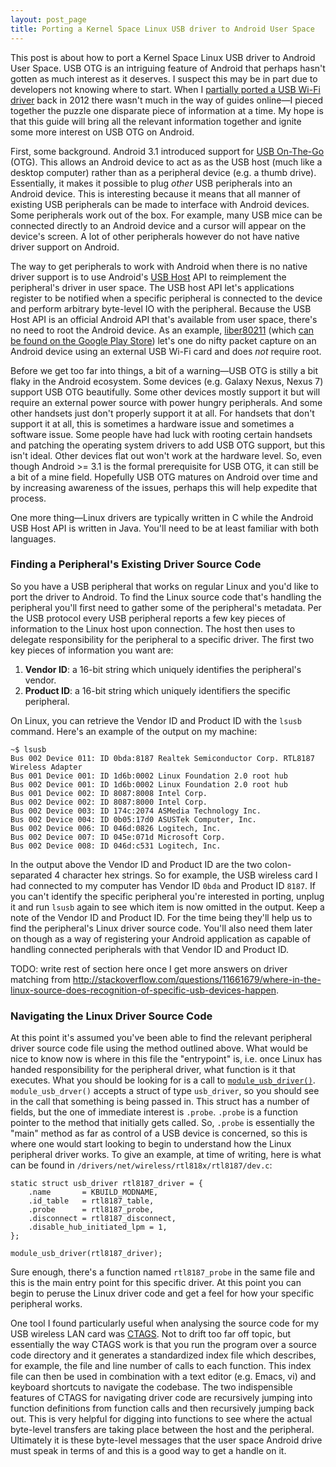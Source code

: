 ```yaml
---
layout: post_page
title: Porting a Kernel Space Linux USB driver to Android User Space
---
```


This post is about how to port a Kernel Space Linux USB driver to
Android User Space.  USB OTG is an intriguing feature of Android that
perhaps hasn't gotten as much interest as it deserves.  I suspect this
may be in part due to developers not knowing where to start.  When I
[partially ported a USB Wi-Fi
driver](https://github.com/brycethomas/liber80211) back in 2012 there
wasn't much in the way of guides online&mdash;I pieced together the
puzzle one disparate piece of information at a time.  My hope is that
this guide will bring all the relevant information together and ignite
some more interest on USB OTG on Android.

First, some background.  Android 3.1 introduced support for [USB
On-The-Go](http://en.wikipedia.org/wiki/USB_On-The-Go) (OTG).  This
allows an Android device to act as as the USB host (much like a
desktop computer) rather than as a peripheral device (e.g. a thumb
drive).  Essentially, it makes it possible to plug *other* USB
peripherals into an Android device.  This is interesting because it
means that all manner of existing USB peripherals can be made to
interface with Android devices.  Some peripherals work out of the box.
For example, many USB mice can be connected directly to an Android
device and a cursor will appear on the device's screen.  A lot of
other peripherals however do not have native driver support on
Android.  

The way to get peripherals to work with Android when there is no
native driver support is to use Android's [USB
Host](http://developer.android.com/guide/topics/connectivity/usb/host.html)
API to reimplement the peripheral's driver in user space.  The USB
host API let's applications register to be notified when a specific
peripheral is connected to the device and perform arbitrary byte-level
IO with the peripheral.  Because the USB Host API is an official
Android API that's available from user space, there's no need to root
the Android device.  As an example,
[liber80211](https://github.com/brycethomas/liber80211) (which [can be
found on the Google Play
Store](https://play.google.com/store/apps/details?id=com.brycestrosoft.liber80211))
let's one do nifty packet capture on an Android device using an
external USB Wi-Fi card and does *not* require root.

Before we get too far into things, a bit of a warning&mdash;USB OTG is
stilly a bit flaky in the Android ecosystem.  Some devices
(e.g. Galaxy Nexus, Nexus 7) support USB OTG beautifully.  Some other
devices mostly support it but will require an external power source
with power hungry peripherals.  And some other handsets just don't
properly support it at all.  For handsets that don't support it at
all, this is sometimes a hardware issue and sometimes a software
issue.  Some people have had luck with rooting certain handsets and
patching the operating system drivers to add USB OTG support, but this
isn't ideal.  Other devices flat out won't work at the hardware level.
So, even though Android >= 3.1 is the formal prerequisite for USB OTG,
it can still be a bit of a mine field.  Hopefully USB OTG matures on
Android over time and by increasing awareness of the issues, perhaps
this will help expedite that process.

One more thing&mdash;Linux drivers are typically written in C while
the Android USB Host API is written in Java.  You'll need to be at
least familiar with both languages.

### Finding a Peripheral's Existing Driver Source Code

So you have a USB peripheral that works on regular Linux and you'd
like to port the driver to Android.  To find the Linux source code
that's handling the peripheral you'll first need to gather some of the
peripheral's metadata.  Per the USB protocol every USB peripheral
reports a few key pieces of information to the Linux host upon
connection.  The host then uses to delegate responsibility for the
peripheral to a specific driver.  The first two key pieces of
information you want are:

1. **Vendor ID**: a 16-bit string which uniquely identifies the
peripheral's vendor.
2. **Product ID**: a 16-bit string which uniquely identifiers the
specific peripheral.

On Linux, you can retrieve the Vendor ID and Product ID with the
`lsusb` command.  Here's an example of the output on my machine:

```
~$ lsusb
Bus 002 Device 011: ID 0bda:8187 Realtek Semiconductor Corp. RTL8187 Wireless Adapter
Bus 001 Device 001: ID 1d6b:0002 Linux Foundation 2.0 root hub
Bus 002 Device 001: ID 1d6b:0002 Linux Foundation 2.0 root hub
Bus 001 Device 002: ID 8087:8008 Intel Corp. 
Bus 002 Device 002: ID 8087:8000 Intel Corp. 
Bus 002 Device 003: ID 174c:2074 ASMedia Technology Inc. 
Bus 002 Device 004: ID 0b05:17d0 ASUSTek Computer, Inc. 
Bus 002 Device 006: ID 046d:0826 Logitech, Inc. 
Bus 002 Device 007: ID 045e:071d Microsoft Corp. 
Bus 002 Device 008: ID 046d:c531 Logitech, Inc. 
```

In the output above the Vendor ID and Product ID are the two
colon-separated 4 character hex strings.  So for example, the USB
wireless card I had connected to my computer has Vendor ID `0bda` and
Product ID `8187`.  If you can't identify the specific peripheral
you're interested in porting, unplug it and run `lsusb` again to see
which item is now omitted in the output.  Keep a note of the Vendor ID
and Product ID.  For the time being they'll help us to find the
peripheral's Linux driver source code.  You'll also need them later on
though as a way of registering your Android application as capable of
handling connected peripherals with that Vendor ID and Product ID.

TODO: write rest of section here once I get more answers on driver
matching from
http://stackoverflow.com/questions/11661679/where-in-the-linux-source-does-recognition-of-specific-usb-devices-happen.

### Navigating the Linux Driver Source Code 

At this point it's assumed you've been able to find the relevant
peripheral driver source code file using the method outlined above.
What would be nice to know now is where in this file the "entrypoint"
is, i.e. once Linux has handed responsibility for the peripheral
driver, what function is it that executes.  What you should be looking
for is a call to
[`module_usb_driver()`](https://www.kernel.org/doc/htmldocs/usb/API-module-usb-driver.html).
`module_usb_drver()` accepts a struct of type `usb_driver`, so you
should see in the call that something is being passed in.  This struct
has a number of fields, but the one of immediate interest is
`.probe`.  `.probe` is a function pointer to the method that initially
gets called.  So, `.probe` is essentially the "main" method as far as
control of a USB device is concerned, so this is where one would start
looking to begin to understand how the Linux peripheral driver works.
To give an example, at time of writing, here is what can be found in
`/drivers/net/wireless/rtl818x/rtl8187/dev.c`:

```
static struct usb_driver rtl8187_driver = {
	.name		= KBUILD_MODNAME,
	.id_table	= rtl8187_table,
	.probe		= rtl8187_probe,
	.disconnect	= rtl8187_disconnect,
	.disable_hub_initiated_lpm = 1,
};

module_usb_driver(rtl8187_driver);
```

Sure enough, there's a function named `rtl8187_probe` in the same file
and this is the main entry point for this specific driver.  At this
point you can begin to peruse the Linux driver code and get a feel for
how your specific peripheral works.  

One tool I found particularly useful when analysing the source code
for my USB wireless LAN card was
[CTAGS](http://ctags.sourceforge.net/).  Not to drift too far off
topic, but essentially the way CTAGS work is that you run the program
over a source code directory and it generates a standardized index
file which describes, for example, the file and line number of calls
to each function.  This index file can then be used in combination
with a text editor (e.g. Emacs, vi) and keyboard shortcuts to navigate
the codebase.  The two indispensible features of CTAGS for navigating
driver code are recursively jumping into function definitions from
function calls and then recursively jumping back out.  This is very
helpful for digging into functions to see where the actual byte-level
transfers are taking place between the host and the peripheral.
Ultimately it is these byte-level messages that the user space Android
drive must speak in terms of and this is a good way to get a handle on
it.  

